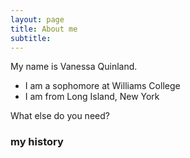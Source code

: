 ```yaml
---
layout: page
title: About me
subtitle: 
---
```


My name is Vanessa Quinland. 

- I am a sophomore at Williams College
- I am from Long Island, New York

What else do you need?

### my history


